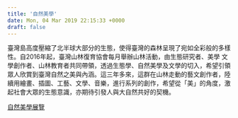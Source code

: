 ```yaml
---
title: '自然美學'
date: Mon, 04 Mar 2019 22:15:33 +0000
draft: false
---
```


臺灣島高度壓縮了北半球大部分的生態，使得臺灣的森林呈現了宛如全彩般的多樣性。自2016年起，臺灣山林復育協會每月舉辦山林活動，由生態研究者、美學 文學創作者、山林教育者共同帶領，透過生態學、自然美學及文學的切入，希望引領眾人欣賞到臺灣自然之美與內涵。這三年多來，這群在山林走動的藝文創作者，陸續用繪畫、插圖、工藝、文學、音樂，進行系列的創作，希望從「美」的角度，激起社會大眾的生態意識，亦期待引發人與大自然共好的契機。

[自然美學展覽](http://自然美學展覽)